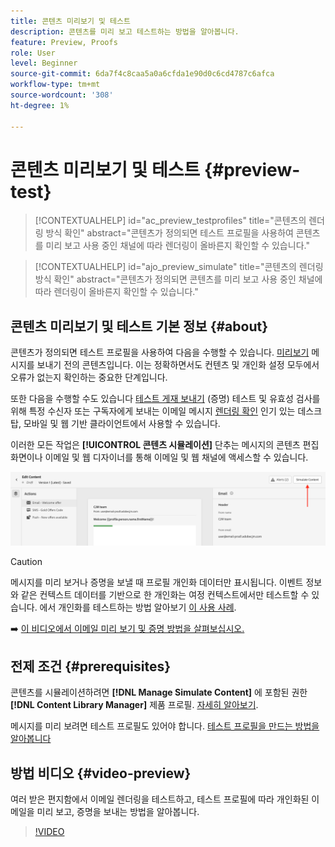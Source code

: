 ```yaml
---
title: 콘텐츠 미리보기 및 테스트
description: 콘텐츠를 미리 보고 테스트하는 방법을 알아봅니다.
feature: Preview, Proofs
role: User
level: Beginner
source-git-commit: 6da7f4c8caa5a0a6cfda1e90d0c6cd4787c6afca
workflow-type: tm+mt
source-wordcount: '308'
ht-degree: 1%

---
```


# 콘텐츠 미리보기 및 테스트 {#preview-test}

>[!CONTEXTUALHELP]
>id="ac_preview_testprofiles"
>title="콘텐츠의 렌더링 방식 확인"
>abstract="콘텐츠가 정의되면 테스트 프로필을 사용하여 콘텐츠를 미리 보고 사용 중인 채널에 따라 렌더링이 올바른지 확인할 수 있습니다."

>[!CONTEXTUALHELP]
>id="ajo_preview_simulate"
>title="콘텐츠의 렌더링 방식 확인"
>abstract="콘텐츠가 정의되면 콘텐츠를 미리 보고 사용 중인 채널에 따라 렌더링이 올바른지 확인할 수 있습니다."

## 콘텐츠 미리보기 및 테스트 기본 정보 {#about}

콘텐츠가 정의되면 테스트 프로필을 사용하여 다음을 수행할 수 있습니다. [미리보기](preview.md) 메시지를 보내기 전의 콘텐츠입니다. 이는 정확하면서도 컨텐츠 및 개인화 설정 모두에서 오류가 없는지 확인하는 중요한 단계입니다.

또한 다음을 수행할 수도 있습니다 [테스트 게재 보내기](proofs.md) (증명) 테스트 및 유효성 검사를 위해 특정 수신자 또는 구독자에게 보내는 이메일 메시지 [렌더링 확인](rendering.md) 인기 있는 데스크탑, 모바일 및 웹 기반 클라이언트에서 사용할 수 있습니다.

이러한 모든 작업은 **[!UICONTROL 콘텐츠 시뮬레이션]** 단추는 메시지의 콘텐츠 편집 화면이나 이메일 및 웹 디자이너를 통해 이메일 및 웹 채널에 액세스할 수 있습니다.

![](../email/assets/email-preview-button.png)

>[!CAUTION]
>
>메시지를 미리 보거나 증명을 보낼 때 프로필 개인화 데이터만 표시됩니다. 이벤트 정보와 같은 컨텍스트 데이터를 기반으로 한 개인화는 여정 컨텍스트에서만 테스트할 수 있습니다. 에서 개인화를 테스트하는 방법 알아보기 [이 사용 사례](../personalization/personalization-use-case.md).

➡️ [이 비디오에서 이메일 미리 보기 및 증명 방법을 살펴보십시오.](#video-preview)

## 전제 조건 {#prerequisites}

콘텐츠를 시뮬레이션하려면 **[!DNL Manage Simulate Content]** 에 포함된 권한 **[!DNL Content Library Manager]** 제품 프로필. [자세히 알아보기](../administration/ootb-product-profiles.md#content-library-manager).

메시지를 미리 보려면 테스트 프로필도 있어야 합니다. [테스트 프로필을 만드는 방법을 알아봅니다](../audience/creating-test-profiles.md)

## 방법 비디오 {#video-preview}

여러 받은 편지함에서 이메일 렌더링을 테스트하고, 테스트 프로필에 따라 개인화된 이메일을 미리 보고, 증명을 보내는 방법을 알아봅니다.

>[!VIDEO](https://video.tv.adobe.com/v/334239?quality=12)
